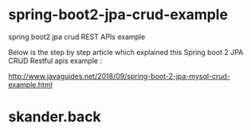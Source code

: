 # spring-boot2-jpa-crud-example
spring boot2 jpa crud REST APIs example


Below is the step by step article which explained this Spring boot 2 JPA CRUD Restful apis example :


http://www.javaguides.net/2018/09/spring-boot-2-jpa-mysql-crud-example.html
# skander.back
